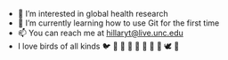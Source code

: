 - 👀 I’m interested in global health research
- :evergreen_tree: I’m currently learning how to use Git for the first time
- 📫 You can reach me at hillaryt@live.unc.edu
- I love birds of all kinds :bird: :duck: :owl: :peacock: :swan: :flamingo: :parrot: :penguin: :dove: :turkey:
